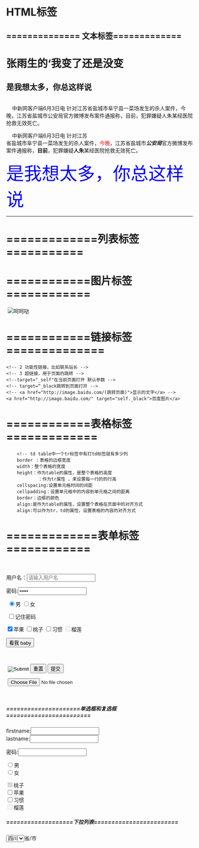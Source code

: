 # HTML标签

<!-- HTML的结构： -->
<!-- HTML中，标签分为两种
单标签：<input/> ：<标签名 属性=属性值 属性=属性值/>
双标签 <html></html> ：<标签名 属性=属性值 属性=属性值>任何内容</标签名> 
标签的关系一：包含关系：head标签包含title标签
标签的关系二：并列关系head标签和body标签并列

####=======标签名不区分大小写，但是一般的标签名都小写=============########
-->

<!-- 声明文本类型：对应的是html5 -->
<!DOCUTYPE html>
<!--html 网站的素有内容都要写到html标签中，不管是网页中可以看到的还是看不到的 -->
<html>
<!--head 在这个标签中写网页中设置相关的信息，写在这个标签中的内容是在网页上看不到的，主要包含：meta,link,style等-->
<head>
	<!-- 设置网页标题 -->
	<title>python1803官网</title>
</head>
<!-- 网页上显示的内容都放在body这个标签里面 -->
<body>
</body>
</html>

## ============== 文本标签============= 

<!DOCTYPE html>
<html>
<!-- 元素指的是：开始标签 + 结束标签 + 两个标签里的内容-->
<!-- head标签里的内容：title：设置网页标题， -->
<head>
	<!-- meta是单标签，设置元数据，包括编码方式，搜索关键字，网站的描述，爬虫方式等 -->
	<!-- meta 属性是用来声明编码方式的 -->
	<meta charset="utf-8"/>
	<title>张冰洋的首页</title>
</head>
<body>
	<!-- 标题标签h1-h6，一个网页中只能有一个h1标签 -->
	<h1>张雨生的‘我变了还是没变</h1>
	<h2>是我想太多，你总这样说</h2>
	<h3></h3>
	<h4></h4>
	<h5></h5>
	<h6></h6>
	<!-- 段落标记 p标签,一个p标签对应一个段落，两个p标签中间会多一个换行,并且中间会空出一行的位置 -->
	<!-- 空格标签：&nbsp； -->
	<p>&nbsp;&nbsp;&nbsp;&nbsp;中新网客户端6月3日电 针对江苏省盐城市阜宁县一菜场发生的杀人案件，今晚，江苏省盐城市公安局官方微博发布案件通报称，目前，犯罪嫌疑人朱某经医院抢救无效死亡。</p>
	<!--在html文本中‘空格&nbsp;代表一个空格’，'回车'是无用的-->
	<!-- <br/>单标签直接换行；不会空出一行 -->
	<p>&nbsp;&nbsp;&nbsp;&nbsp;中新网客户端6月3日电 针对江苏<br/>省盐城市阜宁县一菜场发生的杀人案件，<font color="red">今晚</font>，江苏省盐城市<b><I>公安局</I></b>官方微博发布案件通报称，<strong>目前</strong>，犯罪嫌疑<b>人朱</b>某经医院抢救无效死亡。</p>
	<!-- font标签，对文字进行字体上的处理 size：对应的字体大小，color：对应的颜色，可以使对应的单词，或者rgb的十六进制 -->
	<font size="20" color="#0000ff" face="华文行楷">是我想太多，你总这样说</font>
	<!-- <hr/>显示一个水平线 -->
	<hr/>

</body>
</html>

# =============列表标签=========== 

<!-- 三种列表 
ul：无序列表
ol：有序列表
dl：自定义列表：dt表示自定义的对象; dd：是对这个对象类解释说明的。
所有的列表标签都是配合li标签使用的
-->

#  ============图片标签============

​	<!-- src:是图片的路径（1本地图片的路径，2网络图片的连接）
	如果图片也当前的html文件在同一文件夹下，路径就是：图片名字 + 后缀
	图片图片和当前文件夹在同一 没目录下，src给“图片文件夹/图片名.后缀”
	其他情况，src给/图片文件夹/图片名.后缀
	网络图片：src给 url
	 -->
	<img src="add.\psb.jpg" title="李雯雯" alt="呵呵哒">
	<!-- 图片标签在显示的时候是不会自动换行的 -->
	<!-- alt参数是当图片显示不出来的时候，用文字来传达错误 -->
	<!-- title 图片加载成功后，鼠标停留在图片上显示的文字 -->
	<!-- <img src="http://h.hiphotos.baidu.com/image/pic/item/730e0cf3d7ca7bcba51475b9b2096b63f624a83d.jpg" alt="这是一个美女" title="abcds"> -->

# ============链接标签==============

<!-- 1 锚点连接，用于回到页面的底部，中部，顶部 -->
	<!-- 2 功能性链接，比如联系站长 -->
	<!-- 3 超链接，用于页面的跳转 -->
	<!--target="_self"在当前页面打开 默认参数 -->
	<!-- target=“_black跳转到页面打开 -->
	<!-- <a href="http://image.baidu.com/(跳转页面)">显示的文字</a> -->
	<a href="http://image.baidu.com/" target="self._black">百度图片</a>

# ============表格标签=============

<!--tr table中有多少个行 -->
		<!-- td table中一个tr标签中有打td标签就有多少列
		border ：表格的边框宽度
		width：整个表格的宽度
		height：作为table的属性，是整个表格的高度
				：作为tr属性 ，来设置每一行的的行高	
		cellspacing:设置单元格时间的间距	
		cellpadding：设置单元格中的内容到单元格之间的距离
		border：边框的颜色
		align:是作为table的属性，设置整个表格在页面中的对齐方式
		align:可以作为tr，td的属性，设置表格的内容的对齐方式

# =============表单标签============

​	<!-- action的属性值为：接口名 或者是提交的位置-->
	<!-- method的作用是指定，提交的方式 -->
	<form method="post/get" action="">
		<!-- type的之不一样，对应的样式也不一样普通的输入框 -->
		<!-- type的值为：text对应的是普通的文本框 -->
		<!-- value属性，对应的是默认的显示内容 -->
		<!-- name属性，对于提交表单必须设置，方便后边提交数据 -->
		<!-- placehoder 占位符 -->
		<!-- size：长度 -->
		<!-- maxlength : 输入框能输入的输最大的字符个数-->
		用户名：<input type="text" name="username" value="" placeholder="请输入用户名">

​		<!-- password:密文输入，且看不到输入的内容 -->
		密码:<input type="password" name="password" value="请输入密码">

​		<!-- 同一个单选框的类型的name的属性要相同 -->
		<!-- checked属性默认选择 -->
		<input type="radio" name="sex" checked="checked">男
		<input type="radio" name="sex">女

​		<!-- checkedboxs:复选框 -->
		<input type="checkbox" name="friut">记住密码
		<p></p>
		<input type="checkbox" name="friut" checked="checked">苹果
		<input type="checkbox" name="friut">桃子
		<input type="checkbox" name="friut">习惯
		<input type="checkbox" name="friut" disabled="disabled">榴莲
		<p></p>
		<!-- 普通value就是设置按钮上的文字 -->
		<input type="button" name="surebtn" value="看我 baby">

​		<!-- 图片提交按钮  设置src属性-->
		<!-- 提交的时候会将表单中的内容按照指定的方式提交到指定的位置 -->

​		<input type="image" name="" src="">
		<!-- 重置按钮 或者 提交按钮 -->
		<input type="reset" name="" value="重置">
		<input type="submit" name="" value="提交">

​		<!-- 上传文件 -->
		<input type="file" name="file" value="上传文件">

​		</form>

##### =====================单选框和复选框========================

<!-- 表单元素是允许用户在表单中输入内容：文本域（textarea）,下拉列表，单选框（radios-buttons），复选框（checkboxes） 等等
	多数时候会用到<input/>输入标签，输入的类型是由type属性去定义的
	-->

<form caption="">
	firstname:<input type="text" name="firstname"><br>
	lastname:<input type="text" name="lastname">
</form>

<form caption="">
	密码:<input type="password" name="password">
</form>

<form caption="单选框">
	<input type="radio" name="sex" value="男">男<br>
	<input type="radio" name="sex" value="女">女
</form>

<form>
	<input type="checkbox" name="fruit" checked disabled>桃子<br>
	<input type="checkbox" name="fruit">苹果<br>
	<input type="checkbox" name="fruit">习惯<br>
	<input type="checkbox" name="fruit" disabled>榴莲
</form>

##### ===================下拉列表========================

<form>
		<!-- selected默认选中 -->
		<select>
			<option>北京</option>
			<option selected="selected">四川</option>
			<option>新疆</option>
			<option>内蒙</option>
			<option>重庆</option>
			<option>江西</option>
		</select>省/市

</form>

